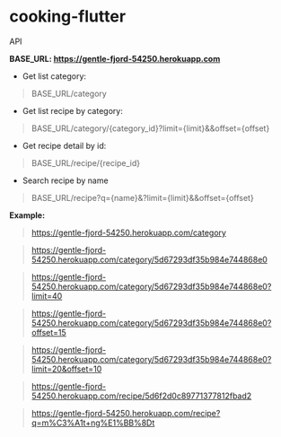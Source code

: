 # cooking-flutter

API

**BASE_URL: https://gentle-fjord-54250.herokuapp.com**

- Get list category: 
> BASE_URL/category
- Get list recipe by category: 
> BASE_URL/category/{category_id}?limit={limit}&&offset={offset}
- Get recipe detail by id: 
> BASE_URL/recipe/{recipe_id}
- Search recipe by name
> BASE_URL/recipe?q={name}&?limit={limit}&&offset={offset}

**Example:**
> https://gentle-fjord-54250.herokuapp.com/category

> https://gentle-fjord-54250.herokuapp.com/category/5d67293df35b984e744868e0

> https://gentle-fjord-54250.herokuapp.com/category/5d67293df35b984e744868e0?limit=40

> https://gentle-fjord-54250.herokuapp.com/category/5d67293df35b984e744868e0?offset=15

> https://gentle-fjord-54250.herokuapp.com/category/5d67293df35b984e744868e0?limit=20&offset=10

> https://gentle-fjord-54250.herokuapp.com/recipe/5d6f2d0c89771377812fbad2

> https://gentle-fjord-54250.herokuapp.com/recipe?q=m%C3%A1t+ng%E1%BB%8Dt
